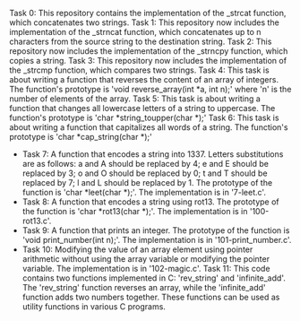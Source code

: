 Task 0: This repository contains the implementation of the _strcat function, which concatenates two strings.
Task 1: This repository now includes the implementation of the _strncat function, which concatenates up to n characters from the source string to the destination string.
Task 2: This repository now includes the implementation of the _strncpy function, which copies a string.
Task 3: This repository now includes the implementation of the _strcmp function, which compares two strings.
Task 4: This task is about writing a function that reverses the content of an array of integers. The function's prototype is 'void reverse_array(int *a, int n);' where 'n' is the number of elements of the array.
Task 5: This task is about writing a function that changes all lowercase letters of a string to uppercase. The function's prototype is 'char *string_toupper(char *);'
Task 6: This task is about writing a function that capitalizes all words of a string. The function's prototype is 'char *cap_string(char *);'
- Task 7: A function that encodes a string into 1337. Letters substitutions are as follows: a and A should be replaced by 4; e and E should be replaced by 3; o and O should be replaced by 0; t and T should be replaced by 7; l and L should be replaced by 1. The prototype of the function is 'char *leet(char *);'. The implementation is in '7-leet.c'.
- Task 8: A function that encodes a string using rot13. The prototype of the function is 'char *rot13(char *);'. The implementation is in '100-rot13.c'.
- Task 9: A function that prints an integer. The prototype of the function is 'void print_number(int n);'. The implementation is in '101-print_number.c'.
- Task 10: Modifying the value of an array element using pointer arithmetic without using the array variable or modifying the pointer variable. The implementation is in '102-magic.c'.
Task 11: This code contains two functions implemented in C: 'rev_string' and 'infinite_add'. The 'rev_string' function reverses an array, while the 'infinite_add' function adds two numbers together. These functions can be used as utility functions in various C programs.
